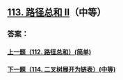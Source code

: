 ## [113. 路径总和 II](https://leetcode-cn.com/problems/merge-two-sorted-lists/)（中等）





### 答案：



#### [上一题（112. 路径总和）(简单)](https://github.com/sdwwld/leetCode/blob/master/src/main/java/com/wld/java/leetcode/leetCode0112.md)

#### [下一题（114. 二叉树展开为链表）(中等)](https://github.com/sdwwld/leetCode/blob/master/src/main/java/com/wld/java/leetcode/leetCode0114.md)
